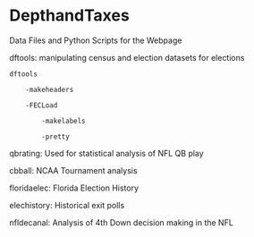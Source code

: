 # DepthandTaxes
Data Files and Python Scripts for the Webpage

dftools: manipulating census and election datasets for elections
	
	dftools
		
		-makeheaders
		
		-FECLoad
			
			-makelabels
			
			-pretty

qbrating: Used for statistical analysis of NFL QB play

cbball: NCAA Tournament analysis

floridaelec: Florida Election History

elechistory: Historical exit polls

nfldecanal: Analysis of 4th Down decision making in the NFL
